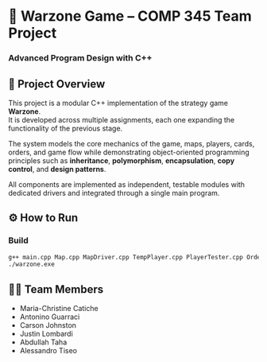 # 🧭 Warzone Game – COMP 345 Team Project  
### Advanced Program Design with C++  

## 📖 Project Overview
This project is a modular C++ implementation of the strategy game **Warzone**.  
It is developed across multiple assignments, each one expanding the functionality of the previous stage.

The system models the core mechanics of the game, maps, players, cards, orders, and game flow while demonstrating object-oriented programming principles such as **inheritance**, **polymorphism**, **encapsulation**, **copy control**, and **design patterns**.

All components are implemented as independent, testable modules with dedicated drivers and integrated through a single main program.

## ⚙️ How to Run
### Build
```bash
g++ main.cpp Map.cpp MapDriver.cpp TempPlayer.cpp PlayerTester.cpp Orders.cpp OrdersDriver.cpp Cards.cpp CardsDriver.cpp GameEngine.cpp GameEngineDriver.cpp CommandProcessing.cpp LoggingObserver.cpp -o warzone.exe
./warzone.exe
```
## 👩‍💻 Team Members
- Maria-Christine Catiche
- Antonino Guarraci
- Carson Johnston
- Justin Lombardi
- Abdullah Taha
- Alessandro Tiseo
